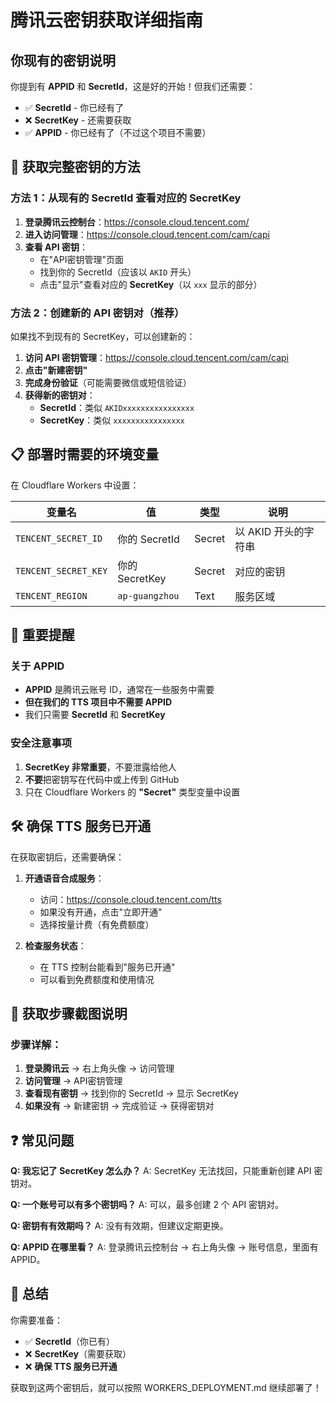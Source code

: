 # 腾讯云密钥获取详细指南

## 你现有的密钥说明

你提到有 **APPID** 和 **SecretId**，这是好的开始！但我们还需要：

- ✅ **SecretId** - 你已经有了
- ❌ **SecretKey** - 还需要获取
- ✅ **APPID** - 你已经有了（不过这个项目不需要）

## 🔑 获取完整密钥的方法

### 方法 1：从现有的 SecretId 查看对应的 SecretKey

1. **登录腾讯云控制台**：https://console.cloud.tencent.com/
2. **进入访问管理**：https://console.cloud.tencent.com/cam/capi
3. **查看 API 密钥**：
   - 在"API密钥管理"页面
   - 找到你的 SecretId（应该以 `AKID` 开头）
   - 点击"显示"查看对应的 **SecretKey**（以 `xxx` 显示的部分）

### 方法 2：创建新的 API 密钥对（推荐）

如果找不到现有的 SecretKey，可以创建新的：

1. **访问 API 密钥管理**：https://console.cloud.tencent.com/cam/capi
2. **点击"新建密钥"**
3. **完成身份验证**（可能需要微信或短信验证）
4. **获得新的密钥对**：
   - **SecretId**：类似 `AKIDxxxxxxxxxxxxxxxx`
   - **SecretKey**：类似 `xxxxxxxxxxxxxxxx`

## 📋 部署时需要的环境变量

在 Cloudflare Workers 中设置：

| 变量名 | 值 | 类型 | 说明 |
|--------|----|----|------|
| `TENCENT_SECRET_ID` | 你的 SecretId | Secret | 以 AKID 开头的字符串 |
| `TENCENT_SECRET_KEY` | 你的 SecretKey | Secret | 对应的密钥 |
| `TENCENT_REGION` | `ap-guangzhou` | Text | 服务区域 |

## 🚨 重要提醒

### 关于 APPID
- **APPID** 是腾讯云账号 ID，通常在一些服务中需要
- **但在我们的 TTS 项目中不需要 APPID**
- 我们只需要 **SecretId** 和 **SecretKey**

### 安全注意事项
1. **SecretKey 非常重要**，不要泄露给他人
2. **不要**把密钥写在代码中或上传到 GitHub
3. 只在 Cloudflare Workers 的 **"Secret"** 类型变量中设置

## 🛠️ 确保 TTS 服务已开通

在获取密钥后，还需要确保：

1. **开通语音合成服务**：
   - 访问：https://console.cloud.tencent.com/tts
   - 如果没有开通，点击"立即开通"
   - 选择按量计费（有免费额度）

2. **检查服务状态**：
   - 在 TTS 控制台能看到"服务已开通"
   - 可以看到免费额度和使用情况

## 📱 获取步骤截图说明

### 步骤详解：
1. **登录腾讯云** → 右上角头像 → 访问管理
2. **访问管理** → API密钥管理
3. **查看现有密钥** → 找到你的 SecretId → 显示 SecretKey
4. **如果没有** → 新建密钥 → 完成验证 → 获得密钥对

## ❓ 常见问题

**Q: 我忘记了 SecretKey 怎么办？**
A: SecretKey 无法找回，只能重新创建 API 密钥对。

**Q: 一个账号可以有多个密钥吗？**
A: 可以，最多创建 2 个 API 密钥对。

**Q: 密钥有有效期吗？**
A: 没有有效期，但建议定期更换。

**Q: APPID 在哪里看？**
A: 登录腾讯云控制台 → 右上角头像 → 账号信息，里面有 APPID。

## 🎯 总结

你需要准备：
- ✅ **SecretId**（你已有）
- ❌ **SecretKey**（需要获取）
- ❌ **确保 TTS 服务已开通**

获取到这两个密钥后，就可以按照 WORKERS_DEPLOYMENT.md 继续部署了！